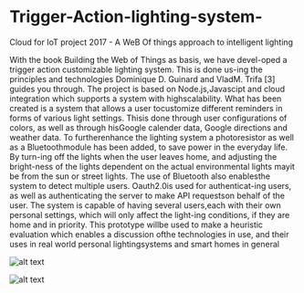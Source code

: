 # Trigger-Action-lighting-system-
Cloud for IoT project 2017 - A WeB Of things approach to intelligent lighting


With  the  book  Building  the  Web  of  Things  as  basis,  we  have  devel-oped a trigger action customizable lighting system. This is done us-ing the principles and technologies Dominique D. Guinard and VladM.  Trifa  [3]  guides  you  through.  The  project  is  based  on  Node.js,Javascipt  and  cloud  integration  which  supports  a  system  with  highscalability.  What  has  been  created  is  a  system  that  allows  a  user  tocustomize different reminders in forms of various light settings. Thisis done through user configurations of colors, as well as through hisGoogle calender data, Google directions and weather data. To furtherenhance  the  lighting  system  a  photoresistor  as  well  as  a  Bluetoothmodule has been added, to save power in the everyday life. By turn-ing off the lights when the user leaves home, and adjusting the bright-ness of the lights dependent on the actual environmental lights mayit be from the sun or street lights. The use of Bluetooth also enablesthe system to detect multiple users. Oauth2.0is used for authenticat-ing users, as well as authenticating the server to make API requestson behalf of the user. The system is capable of having several users,each with their own personal settings, which will only affect the light-ing conditions, if they are home and in priority. This prototype willbe used to make a heuristic evaluation which enables a discussion ofthe technologies in use, and their uses in real world personal lightingsystems and smart homes in general







![alt text](https://github.com/chris751/Trigger-Action-lighting-system-/blob/master/client_interface.png?raw=true)

![alt text](https://github.com/chris751/Trigger-Action-lighting-system-/blob/master/architecture_diagram.png?raw=true)
